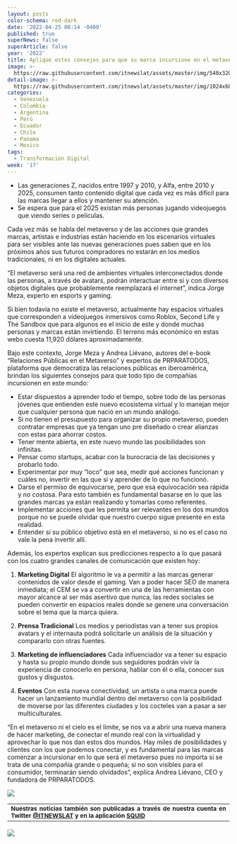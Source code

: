 ```yaml
---
layout: posts
color-schema: red-dark
date: '2022-04-25 08:14 -0400'
published: true
superNews: false
superArticle: false
year: '2022'
title: Aplique estos consejos para que su marca incursione en el metaverso
image: >-
  https://raw.githubusercontent.com/itnewslat/assets/master/img/540x320/Andrea-Lievano-p.jpg
detail-image: >-
  https://raw.githubusercontent.com/itnewslat/assets/master/img/1024x680/Andrea-Lievano-g.jpg
categories:
  - Venezuela
  - Colombia
  - Argentina
  - Perú
  - Ecuador
  - Chile
  - Panama
  - Mexico
tags:
  - Transformación Digital
week: '17'
---
```

- Las generaciones Z, nacidos entre 1997 y 2010, y Alfa, entre 2010 y 2025, consumen tanto contenido digital que cada vez es más difícil para las marcas llegar a ellos y mantener su atención. 
- Se espera que para el 2025 existan más personas jugando videojuegos que viendo series o películas.

Cada vez más se habla del metaverso y de las acciones que grandes marcas, artistas e industrias están haciendo en los escenarios virtuales para ser visibles ante las nuevas generaciones pues saben que en los próximos años sus futuros compradores no estarán en los medios tradicionales, ni en los digitales actuales. 

“El metaverso será una red de ambientes virtuales interconectados donde las personas, a través de avatars, podrán interactuar entre sí y con diversos objetos digitales que probablemente reemplazará el internet”, indica Jorge Meza, experto en esports y gaming.

Si bien todavía no existe el metaverso, actualmente hay espacios virtuales que corresponden a videojuegos inmersivos como Roblox, Second Life y The Sandbox que para algunos es el inicio de este y donde muchas personas y marcas están invirtiendo. El terreno más económico en estas webs cuesta 11,920 dólares aproximadamente.

Bajo este contexto, Jorge Meza y Andrea Liévano, autores del e-book “Relaciones Públicas en el Metaverso” y expertos de PRPARATODOS, plataforma que democratiza las relaciones públicas en iberoamérica, brindan los siguientes consejos para que todo tipo de compañías incursionen en este mundo:

- Estar dispuestos a aprender todo el tiempo, sobre todo de las personas jóvenes que entienden este nuevo ecosistema virtual y lo manejan mejor que cualquier persona que nació en un mundo análogo.
- Si no tienen el presupuesto para organizar su propio metaverso, pueden contratar empresas que ya tengan uno pre diseñado o crear alianzas con estas para ahorrar costos.
- Tener mente abierta, en este nuevo mundo las posibilidades son infinitas. 
- Pensar como startups, acabar con la burocracia de las decisiones y probarlo todo. 
- Experimentar por muy “loco” que sea, medir qué acciones funcionan y cuáles no, invertir en las que sí y aprender de lo que no funcionó.
- Darse el permiso de equivocarse, pero que esa equivocación sea rápida y no costosa. Para esto también es fundamental basarse en lo que las grandes marcas ya están realizando y tomarlas como referentes.
- Implementar acciones que les permita ser relevantes en los dos mundos porque no se puede olvidar que nuestro cuerpo sigue presente en esta realidad. 
- Entender si su público objetivo está en el metaverso, si no es el caso no vale la pena invertir allí. 

Además, los expertos explican sus predicciones respecto a lo que pasará con los cuatro grandes canales de comunicación que existen hoy:

1.	**Marketing Digital**
El algoritmo le va a permitir a las marcas generar contenidos de valor desde el gaming. Van a poder hacer SEO de manera inmediata; el CEM se va a convertir en una de las herramientas con mayor alcance al ser más asertivo que nunca, las redes sociales se pueden convertir en espacios reales donde se genere una conversación sobre el tema que la marca quiera. 
 
2.	**Prensa Tradicional**
Los medios y periodistas van a tener sus propios avatars y el internauta podrá solicitarle un análisis de la situación y compararlo con otras fuentes. 
  
3.	**Marketing de influenciadores**
Cada influenciador va a tener su espacio y hasta su propio mundo donde sus seguidores podrán vivir la experiencia de conocerlo en persona, hablar con él o ella, conocer sus gustos y disgustos. 
  
4.	**Eventos**
Con esta nueva conectividad, un artista o una marca puede hacer un lanzamiento mundial dentro del metaverso con la posibilidad de moverse por las diferentes ciudades y los cocteles van a pasar a ser multiculturales. 

“En el metaverso ni el cielo es el límite, se nos va a abrir una nueva manera de hacer marketing, de conectar el mundo real con la virtualidad y aprovechar lo que nos dan estos dos mundos. Hay miles de posibilidades y clientes con los que podemos conectar, y es fundamental para las marcas comenzar a incursionar en lo que será el metaverso pues no importa si se trata de una compañía grande o pequeña; si no son visibles para el consumidor, terminarán siendo olvidados”, explica Andrea Liévano, CEO y fundadora de PRPARATODOS.

![](https://raw.githubusercontent.com/itnewslat/assets/master/img/540x3200/Andrea-Lievano-p.jpg)

<table style="height: 42px;" width="569">
<tbody>
<tr>
<td style="text-align: justify;"><sub><strong>Nuestras noticias también son publicadas a través de nuestra cuenta en Twitter <a href="https://twitter.com/itnewslat?lang=es">@ITNEWSLAT</a> y en la aplicación <a href="https://squidapp.co/en/">SQUID</a></strong></sub></td>
</tr>
</tbody>
</table>

<img src="https://tracker.metricool.com/c3po.jpg?hash=56f88a41e39ab42c063cc51676587a04"/>